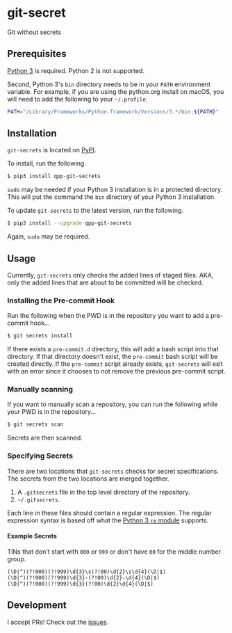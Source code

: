 # git-secret
Git without secrets

## Prerequisites
[Python 3](https://www.python.org/downloads/) is required.  Python 2 is not supported.

Second, Python 3's `bin` directory needs to be in your `PATH` environment variable.  For example, if you are using the
python.org install on macOS, you will need to add the following to your `~/.profile`.
```bash
PATH="/Library/Frameworks/Python.framework/Versions/3.*/bin:${PATH}"
```

## Installation
`git-secrets` is located on [PyPI](https://pypi.org/project/qpp-git-secrets/).

To install, run the following.
```bash
$ pip3 install qpp-git-secrets
```

`sudo` may be needed if your Python 3 installation is in a protected directory.  This will put the command the `bin`
directory of your Python 3 installation.

To update `git-secrets` to the latest version, run the following.
```bash
$ pip3 install --upgrade qpp-git-secrets
```

Again, `sudo` may be required.

## Usage

Currently, `git-secrets` only checks the added lines of staged files.  AKA, only the added lines that are about to be
committed will be checked.

### Installing the Pre-commit Hook

Run the following when the PWD is in the repository you want to add a pre-commit hook...
```bash
$ git secrets install
```

If there exists a `pre-commit.d` directory, this will add a bash script into that directory.  If that directory doesn't
exist, the `pre-commit` bash script will be created directly.  If the `pre-commit` script already exists, `git-secrets`
will exit with an error since it chooses to not remove the previous pre-commit script.

### Manually scanning
If you want to manually scan a repository, you can run the following while your PWD is in the repository...
```bash
$ git secrets scan
```

Secrets are then scanned.

### Specifying Secrets
There are two locations that `git-secrets` checks for secret specifications.  The secrets from the two locations are
merged together.
1. A `.gitsecrets` file in the top level directory of the repository.
1. `~/.gitsecrets`.

Each line in these files should contain a regular expression.  The regular expression syntax is based off what the
[Python 3 `re` module](https://docs.python.org/3/library/re.html) supports.

#### Example Secrets
TINs that don't start with `000` or `999` or don't have `00` for the middle number group.
```regexp
(\D|^)(?!000)(?!999)\d{3}\s(?!00)\d{2}\s\d{4}(\D|$)
(\D|^)(?!000)(?!999)\d{3}-(?!00)\d{2}-\d{4}(\D|$)
(\D|^)(?!000)(?!999)\d{3}(?!00)\d{2}\d{4}(\D|$)
```

## Development
I accept PRs!  Check out the [issues](https://github.com/halprin/git-secrets/issues).
